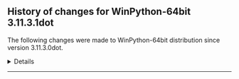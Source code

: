 ﻿## History of changes for WinPython-64bit 3.11.3.1dot

The following changes were made to WinPython-64bit distribution since version 3.11.3.0dot.

<details>
### Python packages

Upgraded packages:

  * [winpython](http://winpython.github.io/) 6.1.20230518 → 6.1.20230527 (WinPython distribution tools, including WPPM)


</details>
* * *

